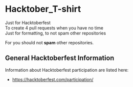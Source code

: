 # Hacktober_T-shirt
Just for Hacktoberfest  
To create 4 pull requests when you have no time  
Just for formatting, to not spam other repositories  


For you should not __spam__ other repositories.  

## General Hacktoberfest Information

Information about Hacktoberfest participation are listed here:
- https://hacktoberfest.com/participation/
